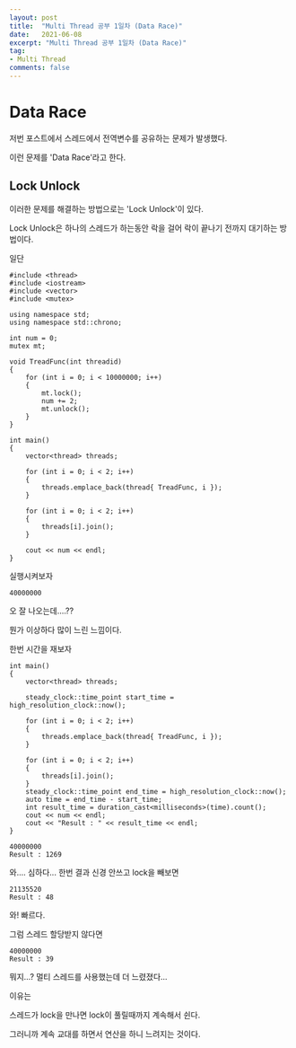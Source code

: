 ```yaml
---
layout: post
title:  "Multi Thread 공부 1일차 (Data Race)"
date:   2021-06-08
excerpt: "Multi Thread 공부 1일차 (Data Race)"
tag:
- Multi Thread
comments: false
---
```


# Data Race
저번 포스트에서 스레드에서 전역변수를 공유하는 문제가 발생했다.

이런 문제를 'Data Race'라고 한다.

## Lock Unlock 
이러한 문제를 해결하는 방법으로는 'Lock Unlock'이 있다.

Lock Unlock은 하나의 스레드가 하는동안 락을 걸어 락이 끝나기 전까지 대기하는 방법이다.

일단
```
#include <thread>
#include <iostream>
#include <vector>
#include <mutex>

using namespace std;
using namespace std::chrono;

int num = 0;
mutex mt;

void TreadFunc(int threadid)
{
	for (int i = 0; i < 10000000; i++)
	{
		mt.lock();
		num += 2;
		mt.unlock();
	}
}

int main()
{
	vector<thread> threads;

	for (int i = 0; i < 2; i++)
	{
		threads.emplace_back(thread{ TreadFunc, i });
	}

	for (int i = 0; i < 2; i++)
	{
		threads[i].join();
	}

	cout << num << endl;
}
```
실행시켜보자
```
40000000
```
오 잘 나오는데....??

뭔가 이상하다 많이 느린 느낌이다.

한번 시간을 재보자

```
int main()
{
	vector<thread> threads;

	steady_clock::time_point start_time = high_resolution_clock::now();

	for (int i = 0; i < 2; i++)
	{
		threads.emplace_back(thread{ TreadFunc, i });
	}

	for (int i = 0; i < 2; i++)
	{
		threads[i].join();
	}
	steady_clock::time_point end_time = high_resolution_clock::now();
	auto time = end_time - start_time;
	int result_time = duration_cast<milliseconds>(time).count();
	cout << num << endl;
	cout << "Result : " << result_time << endl;
}
```
```
40000000
Result : 1269
```
와.... 심하다... 한번 결과 신경 안쓰고 lock을 빼보면

```
21135520
Result : 48
```
와! 빠르다.

그럼 스레드 할당받지 않다면

```
40000000
Result : 39
```
뭐지...? 멀티 스레드를 사용했는데 더 느렸졌다...

이유는

스레드가 lock을 만나면 lock이 풀릴때까지 계속해서 쉰다.

그러니까 계속 교대를 하면서 연산을 하니 느려지는 것이다.



